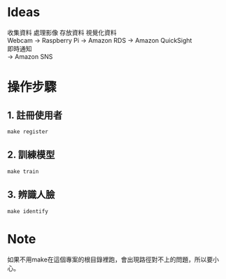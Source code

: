 # Ideas
收集資料	處理影像			存放資料		視覺化資料  
Webcam 	-> 	Raspberry Pi 	-> Amazon RDS	-> Amazon QuickSight  
								即時通知  
							-> Amazon SNS  
# 操作步驟
## 1. 註冊使用者
`make register`

## 2. 訓練模型
`make train`

## 3. 辨識人臉
`make identify`


# Note
如果不用make在這個專案的根目錄裡跑，會出現路徑對不上的問題，所以要小心。
